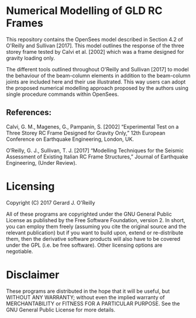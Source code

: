 # Numerical Modelling of GLD RC Frames

This repository contains the OpenSees model described in Section 4.2 of O'Reilly and Sullivan [2017]. This model outlines the response of the three storey frame tested by Calvi et al. [2002] which was a frame designed for gravity loading only.

The different tools outlined throughout O'Reilly and Sullivan [2017] to model the behaviour of the beam-column elements in addition to the beam-column joints are included here and their use illustrated. This way users can adopt the proposed numerical modelling approach proposed by the authors using single procedure commands within OpenSees.

## References:

Calvi, G. M., Magenes, G., Pampanin, S. [2002] “Experimental Test on a Three Storey RC Frame Designed for Gravity Only,” 12th European Conference on Earthquake Engineering, London, UK.

O’Reilly, G. J., Sullivan, T. J. [2017] “Modelling Techniques for the Seismic Assessment of Existing Italian RC Frame Structures,” Journal of Earthquake Engineering, (Under Review).

# Licensing
Copyright (C) 2017  Gerard J. O'Reilly

All of these programs are copyrighted under the GNU General Public License as published by the Free Software Foundation, version 2. In short, you can employ them freely (assuming you cite the original source and the relevant publication) but if you want to build upon, extend or re-distribute them, then the derivative software products will also have to be covered under the GPL (i.e. be free software). Other licensing options are negotiable.

# Disclaimer
These programs are distributed in the hope that it will be useful, but WITHOUT ANY WARRANTY; without even the implied warranty of MERCHANTABILITY or FITNESS FOR A PARTICULAR PURPOSE. See the GNU General Public License for more details.
